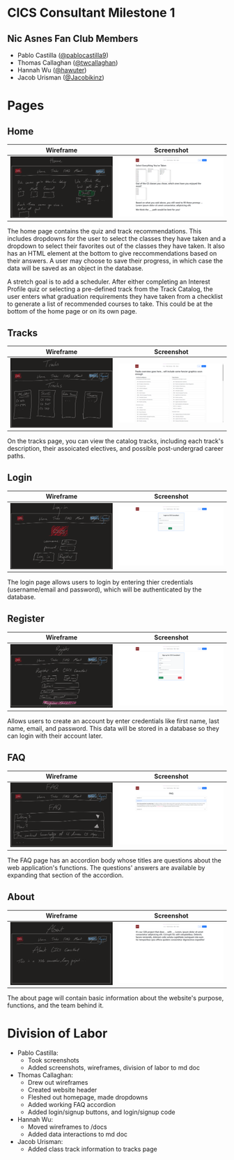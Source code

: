 #  CICS Consultant Milestone 1

## Nic Asnes Fan Club Members
- Pablo Castilla ([@pablocastilla9](https://github.com/pablocastilla9))
- Thomas Callaghan ([@twcallaghan](https://github.com/twcallaghan))
- Hannah Wu ([@hawuter](https://github.com/hawuter))
- Jacob Urisman ([@Jacobikinz](https://github.com/Jacobikinz))

# Pages

## Home
Wireframe |Screenshot
:--------:|:--------:
![](wireframes/home.png?raw=true)|![](screenshots/home.png?raw=true)

The home page contains the quiz and track recommendations. This includes dropdowns for the user to select the classes they have taken and a dropdown to select their favorites out of the classes they have taken. It also has an HTML element at the bottom to give reccommendations based on their answers. A user may choose to save their progress, in which case the data will be saved as an object in the database.

A stretch goal is to add a scheduler. After either completing an Interest Profile quiz or selecting a pre-defined track from the Track Catalog, the user enters what graduation requirements they have taken from a checklist to generate a list of recommended courses to take. This could be at the bottom of the home page or on its own page.

## Tracks
Wireframe |Screenshot
:--------:|:--------:
![](wireframes/tracks.png?raw=true)|![](screenshots/tracks.png?raw=true)

On the tracks page, you can view the catalog tracks, including each track's description, their assoicated electives, and possible post-undergrad career paths.

## Login
Wireframe |Screenshot
:--------:|:--------:
![](wireframes/login.png?raw=true)|![](screenshots/login.png?raw=true)

The login page allows users to login by entering thier credentials (username/email and password), which will be authenticated by the database.

## Register
Wireframe |Screenshot
:--------:|:--------:
![](wireframes/register.png?raw=true)|![](screenshots/register.png?raw=true)

Allows users to create an account by enter credentials like first name, last name, email, and password. This data will be stored in a database so they can login with their account later.

## FAQ
Wireframe |Screenshot
:--------:|:--------:
![](wireframes/faq.png?raw=true)|![](screenshots/faq.png?raw=true)

The FAQ page has an accordion body whose titles are questions about the web application's functions. The questions' answers are available by expanding that section of the accordion.


## About
Wireframe |Screenshot
:--------:|:--------:
![](wireframes/about.png?raw=true)|![](screenshots/about.png?raw=true)

The about page will contain basic information about the website's purpose, functions, and the team behind it. 

# Division of Labor
- Pablo Castilla:
  - Took screenshots
  - Added screenshots, wireframes, division of labor to md doc
- Thomas Callaghan:
  - Drew out wireframes
  - Created website header
  - Fleshed out homepage, made dropdowns
  - Added working FAQ accordion
  - Added login/signup buttons, and login/signup code
- Hannah Wu:
  - Moved wireframes to /docs
  - Added data interactions to md doc
- Jacob Urisman: 
  - Added class track information to tracks page
